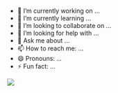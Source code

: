 - 🔭 I’m currently working on ...
- 🌱 I’m currently learning ...
- 👯 I’m looking to collaborate on ...
- 🤔 I’m looking for help with ...
- 💬 Ask me about ...
- 📫 How to reach me: ...
- 😄 Pronouns: ...
- ⚡ Fun fact: ...

<img src= "https://github-readme-stats.vercel.app/api?username=juanma1235&&show_icons=true&title_color=ffffff&icon_color=bb2acf&text_color=daf7dc&bg_color=151515">

